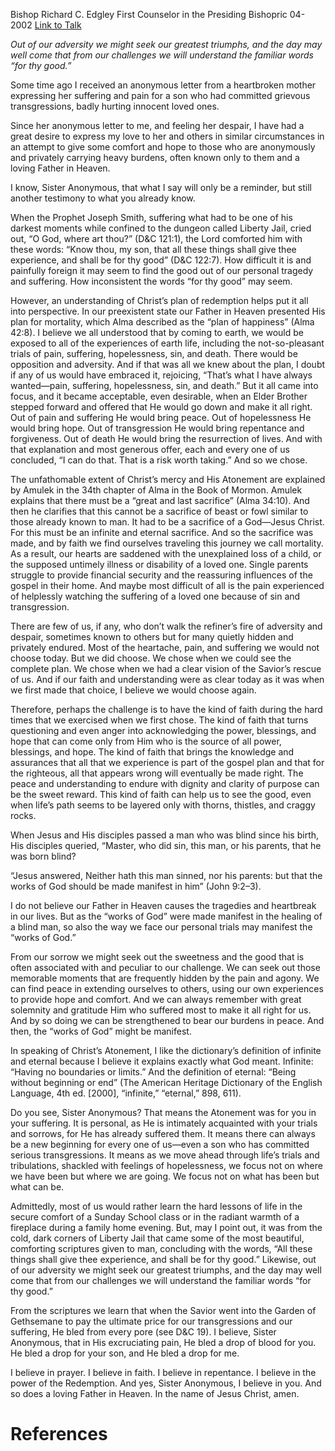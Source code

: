 Bishop Richard C. Edgley
First Counselor in the Presiding Bishopric
04-2002
[Link to Talk](https://www.churchofjesuschrist.org/study/general-conference/2002/04/for-thy-good?lang=eng)

_Out of our adversity we might seek our greatest triumphs, and the day may well come that from our challenges we will understand the familiar words “for thy good.”_

Some time ago I received an anonymous letter from a heartbroken mother expressing her suffering and pain for a son who had committed grievous transgressions, badly hurting innocent loved ones.

Since her anonymous letter to me, and feeling her despair, I have had a great desire to express my love to her and others in similar circumstances in an attempt to give some comfort and hope to those who are anonymously and privately carrying heavy burdens, often known only to them and a loving Father in Heaven.

I know, Sister Anonymous, that what I say will only be a reminder, but still another testimony to what you already know.

When the Prophet Joseph Smith, suffering what had to be one of his darkest moments while confined to the dungeon called Liberty Jail, cried out, “O God, where art thou?” (D&C 121:1), the Lord comforted him with these words: “Know thou, my son, that all these things shall give thee experience, and shall be for thy good” (D&C 122:7). How difficult it is and painfully foreign it may seem to find the good out of our personal tragedy and suffering. How inconsistent the words “for thy good” may seem.

However, an understanding of Christ’s plan of redemption helps put it all into perspective. In our preexistent state our Father in Heaven presented His plan for mortality, which Alma described as the “plan of happiness” (Alma 42:8). I believe we all understood that by coming to earth, we would be exposed to all of the experiences of earth life, including the not-so-pleasant trials of pain, suffering, hopelessness, sin, and death. There would be opposition and adversity. And if that was all we knew about the plan, I doubt if any of us would have embraced it, rejoicing, “That’s what I have always wanted—pain, suffering, hopelessness, sin, and death.” But it all came into focus, and it became acceptable, even desirable, when an Elder Brother stepped forward and offered that He would go down and make it all right. Out of pain and suffering He would bring peace. Out of hopelessness He would bring hope. Out of transgression He would bring repentance and forgiveness. Out of death He would bring the resurrection of lives. And with that explanation and most generous offer, each and every one of us concluded, “I can do that. That is a risk worth taking.” And so we chose.

The unfathomable extent of Christ’s mercy and His Atonement are explained by Amulek in the 34th chapter of Alma in the Book of Mormon. Amulek explains that there must be a “great and last sacrifice” (Alma 34:10). And then he clarifies that this cannot be a sacrifice of beast or fowl similar to those already known to man. It had to be a sacrifice of a God—Jesus Christ. For this must be an infinite and eternal sacrifice. And so the sacrifice was made, and by faith we find ourselves traveling this journey we call mortality. As a result, our hearts are saddened with the unexplained loss of a child, or the supposed untimely illness or disability of a loved one. Single parents struggle to provide financial security and the reassuring influences of the gospel in their home. And maybe most difficult of all is the pain experienced of helplessly watching the suffering of a loved one because of sin and transgression.

There are few of us, if any, who don’t walk the refiner’s fire of adversity and despair, sometimes known to others but for many quietly hidden and privately endured. Most of the heartache, pain, and suffering we would not choose today. But we did choose. We chose when we could see the complete plan. We chose when we had a clear vision of the Savior’s rescue of us. And if our faith and understanding were as clear today as it was when we first made that choice, I believe we would choose again.

Therefore, perhaps the challenge is to have the kind of faith during the hard times that we exercised when we first chose. The kind of faith that turns questioning and even anger into acknowledging the power, blessings, and hope that can come only from Him who is the source of all power, blessings, and hope. The kind of faith that brings the knowledge and assurances that all that we experience is part of the gospel plan and that for the righteous, all that appears wrong will eventually be made right. The peace and understanding to endure with dignity and clarity of purpose can be the sweet reward. This kind of faith can help us to see the good, even when life’s path seems to be layered only with thorns, thistles, and craggy rocks.

When Jesus and His disciples passed a man who was blind since his birth, His disciples queried, “Master, who did sin, this man, or his parents, that he was born blind?

“Jesus answered, Neither hath this man sinned, nor his parents: but that the works of God should be made manifest in him” (John 9:2–3).

I do not believe our Father in Heaven causes the tragedies and heartbreak in our lives. But as the “works of God” were made manifest in the healing of a blind man, so also the way we face our personal trials may manifest the “works of God.”

From our sorrow we might seek out the sweetness and the good that is often associated with and peculiar to our challenge. We can seek out those memorable moments that are frequently hidden by the pain and agony. We can find peace in extending ourselves to others, using our own experiences to provide hope and comfort. And we can always remember with great solemnity and gratitude Him who suffered most to make it all right for us. And by so doing we can be strengthened to bear our burdens in peace. And then, the “works of God” might be manifest.

In speaking of Christ’s Atonement, I like the dictionary’s definition of infinite and eternal because I believe it explains exactly what God meant. Infinite: “Having no boundaries or limits.” And the definition of eternal: “Being without beginning or end” (The American Heritage Dictionary of the English Language, 4th ed. [2000], “infinite,” “eternal,” 898, 611).

Do you see, Sister Anonymous? That means the Atonement was for you in your suffering. It is personal, as He is intimately acquainted with your trials and sorrows, for He has already suffered them. It means there can always be a new beginning for every one of us—even a son who has committed serious transgressions. It means as we move ahead through life’s trials and tribulations, shackled with feelings of hopelessness, we focus not on where we have been but where we are going. We focus not on what has been but what can be.

Admittedly, most of us would rather learn the hard lessons of life in the secure comfort of a Sunday School class or in the radiant warmth of a fireplace during a family home evening. But, may I point out, it was from the cold, dark corners of Liberty Jail that came some of the most beautiful, comforting scriptures given to man, concluding with the words, “All these things shall give thee experience, and shall be for thy good.” Likewise, out of our adversity we might seek our greatest triumphs, and the day may well come that from our challenges we will understand the familiar words “for thy good.”

From the scriptures we learn that when the Savior went into the Garden of Gethsemane to pay the ultimate price for our transgressions and our suffering, He bled from every pore (see D&C 19). I believe, Sister Anonymous, that in His excruciating pain, He bled a drop of blood for you. He bled a drop for your son, and He bled a drop for me.

I believe in prayer. I believe in faith. I believe in repentance. I believe in the power of the Redemption. And yes, Sister Anonymous, I believe in you. And so does a loving Father in Heaven. In the name of Jesus Christ, amen.

# References

